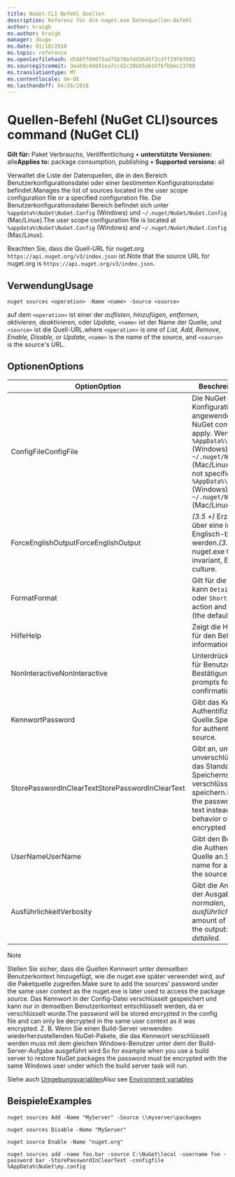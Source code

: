 ```yaml
---
title: NuGet-CLI-Befehl Quellen
description: Referenz für die nuget.exe Datenquellen-Befehl
author: kraigb
ms.author: kraigb
manager: douge
ms.date: 01/18/2018
ms.topic: reference
ms.openlocfilehash: d588ff09075ad75b76b7dd3645f3cdff29f6f093
ms.sourcegitcommit: 3eab9c4dd41ea7ccd2c28bb5ab16f6fbbec13708
ms.translationtype: MT
ms.contentlocale: de-DE
ms.lasthandoff: 04/26/2018
---
```

# <a name="sources-command-nuget-cli"></a><span data-ttu-id="1b4fe-103">Quellen-Befehl (NuGet CLI)</span><span class="sxs-lookup"><span data-stu-id="1b4fe-103">sources command (NuGet CLI)</span></span>

<span data-ttu-id="1b4fe-104">**Gilt für:** Paket Verbrauchs, Veröffentlichung &bullet; **unterstützte Versionen:** alle</span><span class="sxs-lookup"><span data-stu-id="1b4fe-104">**Applies to:** package consumption, publishing &bullet; **Supported versions:** all</span></span>

<span data-ttu-id="1b4fe-105">Verwaltet die Liste der Datenquellen, die in den Bereich Benutzerkonfigurationsdatei oder einer bestimmten Konfigurationsdatei befindet.</span><span class="sxs-lookup"><span data-stu-id="1b4fe-105">Manages the list of sources located in the user scope configuration file or a specified configuration file.</span></span> <span data-ttu-id="1b4fe-106">Die Benutzerkonfigurationsdatei Bereich befindet sich unter `%appdata%\NuGet\NuGet.Config` (Windows) und `~/.nuget/NuGet/NuGet.Config` (Mac/Linux).</span><span class="sxs-lookup"><span data-stu-id="1b4fe-106">The user scope configuration file is located at `%appdata%\NuGet\NuGet.Config` (Windows) and `~/.nuget/NuGet/NuGet.Config` (Mac/Linux).</span></span>

<span data-ttu-id="1b4fe-107">Beachten Sie, dass die Quell-URL für nuget.org `https://api.nuget.org/v3/index.json` ist.</span><span class="sxs-lookup"><span data-stu-id="1b4fe-107">Note that the source URL for nuget.org is `https://api.nuget.org/v3/index.json`.</span></span>

## <a name="usage"></a><span data-ttu-id="1b4fe-108">Verwendung</span><span class="sxs-lookup"><span data-stu-id="1b4fe-108">Usage</span></span>

```cli
nuget sources <operation> -Name <name> -Source <source>
```

<span data-ttu-id="1b4fe-109">auf dem `<operation>` ist einer der *auflisten, hinzufügen, entfernen, aktivieren, deaktivieren,* oder *Update*, `<name>` ist der Name der Quelle, und `<source>` ist die Quell-URL.</span><span class="sxs-lookup"><span data-stu-id="1b4fe-109">where `<operation>` is one of *List, Add, Remove, Enable, Disable,* or *Update*, `<name>` is the name of the source, and `<source>` is the source's URL.</span></span>

## <a name="options"></a><span data-ttu-id="1b4fe-110">Optionen</span><span class="sxs-lookup"><span data-stu-id="1b4fe-110">Options</span></span>

| <span data-ttu-id="1b4fe-111">Option</span><span class="sxs-lookup"><span data-stu-id="1b4fe-111">Option</span></span> | <span data-ttu-id="1b4fe-112">Beschreibung</span><span class="sxs-lookup"><span data-stu-id="1b4fe-112">Description</span></span> |
| --- | --- |
| <span data-ttu-id="1b4fe-113">ConfigFile</span><span class="sxs-lookup"><span data-stu-id="1b4fe-113">ConfigFile</span></span> | <span data-ttu-id="1b4fe-114">Die NuGet-Konfigurationsdatei angewendet werden soll.</span><span class="sxs-lookup"><span data-stu-id="1b4fe-114">The NuGet configuration file to apply.</span></span> <span data-ttu-id="1b4fe-115">Wenn nicht angegeben, `%AppData%\NuGet\NuGet.Config` (Windows) oder `~/.nuget/NuGet/NuGet.Config` (Mac/Linux) verwendet wird.</span><span class="sxs-lookup"><span data-stu-id="1b4fe-115">If not specified, `%AppData%\NuGet\NuGet.Config` (Windows) or `~/.nuget/NuGet/NuGet.Config` (Mac/Linux) is used.</span></span>|
| <span data-ttu-id="1b4fe-116">ForceEnglishOutput</span><span class="sxs-lookup"><span data-stu-id="1b4fe-116">ForceEnglishOutput</span></span> | <span data-ttu-id="1b4fe-117">*(3.5 +)*  Erzwingt nuget.exe über eine invariante Kultur Englisch-basierte ausgeführt werden.</span><span class="sxs-lookup"><span data-stu-id="1b4fe-117">*(3.5+)* Forces nuget.exe to run using an invariant, English-based culture.</span></span> |
| <span data-ttu-id="1b4fe-118">Format</span><span class="sxs-lookup"><span data-stu-id="1b4fe-118">Format</span></span> | <span data-ttu-id="1b4fe-119">Gilt für die `list` Aktion und kann `Detailed` (Standard) oder `Short`.</span><span class="sxs-lookup"><span data-stu-id="1b4fe-119">Applies to the `list` action and can be `Detailed` (the default) or `Short`.</span></span> |
| <span data-ttu-id="1b4fe-120">Hilfe</span><span class="sxs-lookup"><span data-stu-id="1b4fe-120">Help</span></span> | <span data-ttu-id="1b4fe-121">Zeigt die Hilfe Informationen für den Befehl.</span><span class="sxs-lookup"><span data-stu-id="1b4fe-121">Displays help information for the command.</span></span> |
| <span data-ttu-id="1b4fe-122">NonInteractive</span><span class="sxs-lookup"><span data-stu-id="1b4fe-122">NonInteractive</span></span> | <span data-ttu-id="1b4fe-123">Unterdrückt aufforderungen für Benutzereingaben oder Bestätigungen an.</span><span class="sxs-lookup"><span data-stu-id="1b4fe-123">Suppresses prompts for user input or confirmations.</span></span> |
| <span data-ttu-id="1b4fe-124">Kennwort</span><span class="sxs-lookup"><span data-stu-id="1b4fe-124">Password</span></span> | <span data-ttu-id="1b4fe-125">Gibt das Kennwort für die Authentifizierung mit der Quelle.</span><span class="sxs-lookup"><span data-stu-id="1b4fe-125">Specifies the password for authenticating with the source.</span></span> |
| <span data-ttu-id="1b4fe-126">StorePasswordInClearText</span><span class="sxs-lookup"><span data-stu-id="1b4fe-126">StorePasswordInClearText</span></span> | <span data-ttu-id="1b4fe-127">Gibt an, um das Kennwort in unverschlüsselter Text statt das Standardverhalten des Speicherns von verschlüsselter Form speichern.</span><span class="sxs-lookup"><span data-stu-id="1b4fe-127">Indicates to store the password in unencrypted text instead of the default behavior of storing an encrypted form.</span></span> |
| <span data-ttu-id="1b4fe-128">UserName</span><span class="sxs-lookup"><span data-stu-id="1b4fe-128">UserName</span></span> | <span data-ttu-id="1b4fe-129">Gibt den Benutzernamen für die Authentifizierung mit der Quelle an.</span><span class="sxs-lookup"><span data-stu-id="1b4fe-129">Specifies the user name for authenticating with the source.</span></span> |
| <span data-ttu-id="1b4fe-130">Ausführlichkeit</span><span class="sxs-lookup"><span data-stu-id="1b4fe-130">Verbosity</span></span> | <span data-ttu-id="1b4fe-131">Gibt die Anzahl der Details in der Ausgabe angezeigt: *normalen*, *stillen*, *ausführliche*.</span><span class="sxs-lookup"><span data-stu-id="1b4fe-131">Specifies the amount of detail displayed in the output: *normal*, *quiet*, *detailed*.</span></span> |

> [!Note]
> <span data-ttu-id="1b4fe-132">Stellen Sie sicher, dass die Quellen Kennwort unter demselben Benutzerkontext hinzugefügt, wie die nuget.exe später verwendet wird, auf die Paketquelle zugreifen.</span><span class="sxs-lookup"><span data-stu-id="1b4fe-132">Make sure to add the sources' password under the same user context as the nuget.exe is later used to access the package source.</span></span> <span data-ttu-id="1b4fe-133">Das Kennwort in der Config-Datei verschlüsselt gespeichert und kann nur in demselben Benutzerkontext entschlüsselt werden, da er verschlüsselt wurde.</span><span class="sxs-lookup"><span data-stu-id="1b4fe-133">The password will be stored encrypted in the config file and can only be decrypted in the same user context as it was encrypted.</span></span> <span data-ttu-id="1b4fe-134">Z. B. Wenn Sie einen Build-Server verwenden wiederherzustellenden NuGet-Pakete, die das Kennwort verschlüsselt werden muss mit dem gleichen Windows-Benutzer unter dem der Build-Server-Aufgabe ausgeführt wird.</span><span class="sxs-lookup"><span data-stu-id="1b4fe-134">So for example when you use a build server to restore NuGet packages the password must be encrypted with the same Windows user under which  the build server task will run.</span></span>

<span data-ttu-id="1b4fe-135">Siehe auch [Umgebungsvariablen](cli-ref-environment-variables.md)</span><span class="sxs-lookup"><span data-stu-id="1b4fe-135">Also see [Environment variables](cli-ref-environment-variables.md)</span></span>

## <a name="examples"></a><span data-ttu-id="1b4fe-136">Beispiele</span><span class="sxs-lookup"><span data-stu-id="1b4fe-136">Examples</span></span>

```cli
nuget sources Add -Name "MyServer" -Source \\myserver\packages

nuget sources Disable -Name "MyServer"

nuget source Enable -Name "nuget.org"

nuget sources add -name foo.bar -source C:\NuGet\local -username foo -password bar -StorePasswordInClearText -configfile %AppData%\NuGet\my.config
```
